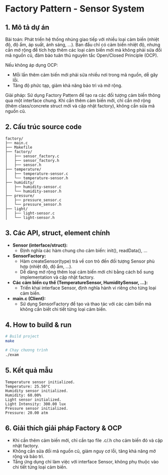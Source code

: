 # Factory Pattern - Sensor System

## 1. Mô tả dự án
Bài toán: Phát triển hệ thống nhúng giao tiếp với nhiều loại cảm biến (nhiệt độ, độ ẩm, áp suất, ánh sáng, ...). Ban đầu chỉ có cảm biến nhiệt độ, nhưng cần mở rộng để tích hợp thêm các loại cảm biến mới mà không phải sửa đổi mã nguồn cũ, đảm bảo tuân thủ nguyên tắc Open/Closed Principle (OCP).

Nếu không áp dụng OCP:
- Mỗi lần thêm cảm biến mới phải sửa nhiều nơi trong mã nguồn, dễ gây lỗi.
- Tăng độ phức tạp, giảm khả năng bảo trì và mở rộng.

Giải pháp: Sử dụng Factory Pattern để tạo ra các đối tượng cảm biến thông qua một interface chung. Khi cần thêm cảm biến mới, chỉ cần mở rộng (thêm class/concrete struct mới và cập nhật factory), không cần sửa mã nguồn cũ.

## 2. Cấu trúc source code
```
factory/
├── main.c                       
├── Makefile                     
├── factory/
│   ├── sensor_factory.c         
│   ├── sensor_factory.h          
│   ├── sensor.h                  
├── temperature/
│   ├── temperature-sensor.c      
│   └── temperature-sensor.h
├── humidity/
│   ├── humidity-sensor.c       
│   └── humidity-sensor.h
├── pressure/
│   ├── pressure_sensor.c        
│   └── pressure_sensor.h
├── light/
│   ├── light-sensor.c           
│   └── light-sensor.h
```

## 3. Các API, struct, element chính
- **Sensor (interface/struct):**
  - Định nghĩa các hàm chung cho cảm biến: init(), readData(), ...
- **SensorFactory:**
  - Hàm createSensor(type) trả về con trỏ đến đối tượng Sensor phù hợp (nhiệt độ, độ ẩm, ...).
  - Dễ dàng mở rộng thêm loại cảm biến mới chỉ bằng cách bổ sung implementation và cập nhật factory.
- **Các cảm biến cụ thể (TemperatureSensor, HumiditySensor, ...):**
  - Triển khai interface Sensor, định nghĩa hành vi riêng cho từng loại cảm biến.
- **main.c (Client):**
  - Sử dụng SensorFactory để tạo và thao tác với các cảm biến mà không cần biết chi tiết từng loại cảm biến.

## 4. How to build & run
```bash
# Build project
make

# Chạy chương trình
./exam
```

## 5. Kết quả mẫu
```
Temperature sensor initialized.
Temperature: 25.50°C
Humidity sensor initialized.
Humidity: 60.00%
Light sensor initialized.
Light Intensity: 300.00 lux
Pressure sensor initialized.
Pressure: 20.00 atm
```

## 6. Giải thích giải pháp Factory & OCP
- Khi cần thêm cảm biến mới, chỉ cần tạo file .c/.h cho cảm biến đó và cập nhật factory.
- Không cần sửa đổi mã nguồn cũ, giảm nguy cơ lỗi, tăng khả năng mở rộng và bảo trì.
- Tầng ứng dụng chỉ làm việc với interface Sensor, không phụ thuộc vào chi tiết từng loại cảm biến.
